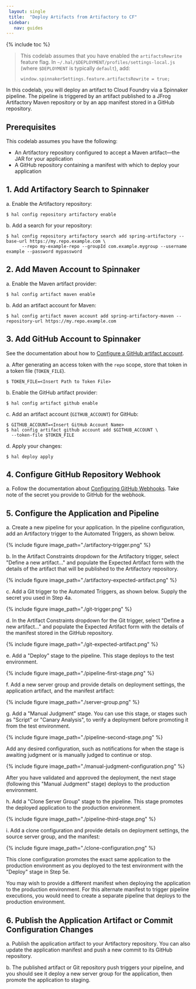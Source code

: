 ```yaml
---
 layout: single
 title:  "Deploy Artifacts from Artifactory to CF"
 sidebar:
   nav: guides
---
```


 {% include toc %}
 
> This codelab assumes that you have enabled the `artifactsRewrite` feature flag. In `~/.hal/$DEPLOYMENT/profiles/settings-local.js` (where `$DEPLOYMENT` is typically `default`), add:
>
> `window.spinnakerSettings.feature.artifactsRewrite = true;`

In this codelab, you will deploy an artifact to Cloud Foundry via a Spinnaker pipeline. The pipeline is triggered by an artifact published to a JFrog Artifactory Maven repository or by an app manifest stored in a GitHub repository.

## Prerequisites

This codelab assumes you have the following:

* An Artifactory repository configured to accept a Maven artifact&mdash;the JAR for your application
* A GitHub repository containing a manifest with which to deploy your application

## 1. Add Artifactory Search to Spinnaker

a. Enable the Artifactory repository:

  ```
  $ hal config repository artifactory enable
  ```

b. Add a search for your repository:

  ```
  $ hal config repository artifactory search add spring-artifactory --base-url https://my.repo.example.com \
		--repo my-example-repo --groupId com.example.mygroup --username example --password mypassword
  ```

## 2. Add Maven Account to Spinnaker

a. Enable the Maven artifact provider:

  ```
  $ hal config artifact maven enable
  ```

b. Add an artifact account for Maven:

  ```
  $ hal config artifact maven account add spring-artifactory-maven --repository-url https://my.repo.example.com
  ```

## 3. Add GitHub Account to Spinnaker

See the documentation about how to [Configure a GitHub artifact account](https://www.spinnaker.io/setup/artifacts/github/).

a. After generating an access token with the `repo` scope, store that token in a token file (`TOKEN_FILE`).

  ```
  $ TOKEN_FILE=<Insert Path to Token File>
  ```

b. Enable the GitHub artifact provider:

  ```
  $ hal config artifact github enable
  ```

c. Add an artifact account (`GITHUB_ACCOUNT`) for GitHub:

  ```
  $ GITHUB_ACCOUNT=<Insert GitHub Account Name>
  $ hal config artifact github account add $GITHUB_ACCOUNT \
    --token-file $TOKEN_FILE
  ```

d. Apply your changes:

  ```
  $ hal deploy apply
  ```

## 4. Configure GitHub Repository Webhook

a. Follow the documentation about [Configuring GitHub Webhooks](https://www.spinnaker.io/setup/triggers/github/). Take note of the secret you provide to GitHub for the webhook.

## 5. Configure the Application and Pipeline

a. Create a new pipeline for your application. In the pipeline configuration, add an Artifactory trigger to the Automated Triggers, as shown below.

  {% include figure
     image_path="./artifactory-trigger.png"
  %}

b. In the Artifact Constraints dropdown for the Artifactory trigger, select "Define a new artifact..." and populate the Expected Artifact form with the details of the artifact that will be published to the Artifactory repository.

  {% include figure
     image_path="./artifactory-expected-artifact.png"
  %}

c. Add a Git trigger to the Automated Triggers, as shown below. Supply the secret you used in Step 4a.

  {% include figure
     image_path="./git-trigger.png"
  %}

d. In the Artifact Constraints dropdown for the Git trigger, select "Define a new artifact..." and populate the Expected Artifact form with the details of the manifest stored in the GitHub repository.

  {% include figure
     image_path="./git-expected-artifact.png"
  %}

e. Add a "Deploy" stage to the pipeline. This stage deploys to the test environment.

  {% include figure
     image_path="./pipeline-first-stage.png"
  %}

f. Add a new server group and provide details on deployment settings, the application artifact, and the manifest artifact:

  {% include figure
     image_path="./server-group.png"
  %}

g. Add a "Manual Judgment" stage. You can use this stage, or stages such as "Script" or "Canary Analysis", to verify a deployment before promoting it from the test environment.

  {% include figure
     image_path="./pipeline-second-stage.png"
  %}

Add any desired configuration, such as notifications for when the stage is awaiting judgment or is manually judged to continue or stop.

  {% include figure
     image_path="./manual-judgment-configuration.png"
  %}

After you have validated and approved the deployment, the next stage (following this "Manual Judgment" stage) deploys to the production environment.

h. Add a "Clone Server Group" stage to the pipeline. This stage promotes the deployed application to the production environment.

  {% include figure
     image_path="./pipeline-third-stage.png"
  %}

i. Add a clone configuration and provide details on deployment settings, the source server group, and the manifest:

  {% include figure
     image_path="./clone-configuration.png"
  %}

This clone configuration promotes the exact same application to the production environment as you deployed to the test environment with the "Deploy" stage in Step 5e. 

You may wish to provide a different manifest when deploying the application to the production environment. For this alternate manifest to trigger pipeline executions, you would need to create a separate pipeline that deploys to the production environment.

## 6. Publish the Application Artifact or Commit Configuration Changes

a. Publish the application artifact to your Artifactory repository. You can also update the application manifest and push a new commit to its GitHub repository.

b. The published artifact or Git repository push triggers your pipeline, and you should see it deploy a new server group for the application, then promote the application to staging.
